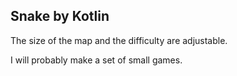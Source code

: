 ## Snake by Kotlin

The size of the map and the difficulty are adjustable.

I will probably make a set of small games.